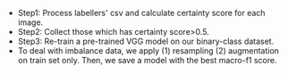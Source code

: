 * Step1: Process labellers' csv and calculate certainty score for each image. 
* Step2: Collect those which has certainty score>0.5. 
* Step3: Re-train a pre-trained VGG model on our binary-class dataset.
* To deal with imbalance data, we apply (1) resampling (2) augmentation on train set only. Then, we save a model with the best macro-f1 score. 

